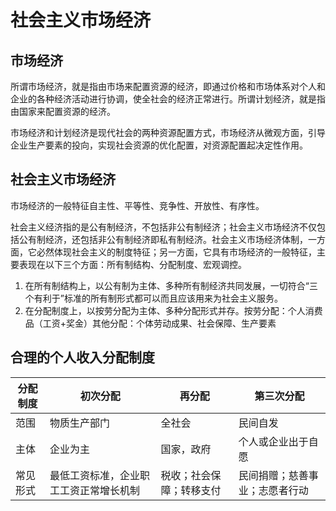 # 社会主义市场经济

## 市场经济

所谓市场经济，就是指由市场来配置资源的经济，即通过价格和市场体系对个人和企业的各种经济活动进行协调，使全社会的经济正常进行。所谓计划经济，就是指由国家来配置资源的经济。

市场经济和计划经济是现代社会的两种资源配置方式，市场经济从微观方面，引导企业生产要素的投向，实现社会资源的优化配置，对资源配置起决定性作用。

## 社会主义市场经济

市场经济的一般特征自主性、平等性、竞争性、开放性、有序性。

社会主义经济指的是公有制经济，不包括非公有制经济；社会主义市场经济不仅包括公有制经济，还包括非公有制经济即私有制经济。社会主义市场经济体制，一方面，它必然体现社会主义的制度特征；另一方面，它具有市场经济的一般特征，主要表现在以下三个方面：所有制结构、分配制度、宏观调控。

1. 在所有制结构上，以公有制为主体、多种所有制经济共同发展，一切符合“三个有利于”标准的所有制形式都可以而且应该用来为社会主义服务。
2. 在分配制度上，以按劳分配为主体、多种分配形式并存。按劳分配：个人消费品（工资+奖金）其他分配：个体劳动成果、社会保障、生产要素

## 合理的个人收入分配制度

| 分配制度 | 初次分配                               | 再分配                   | 第三次分配                     |
| -------- | -------------------------------------- | ------------------------ | ------------------------------ |
| 范围     | 物质生产部门                           | 全社会                   | 民间自发                       |
| 主体     | 企业为主                               | 国家，政府               | 个人或企业出于自愿             |
| 常见形式 | 最低工资标准，企业职工工资正常增长机制 | 税收；社会保障；转移支付 | 民间捐赠；慈善事业；志愿者行动 |

